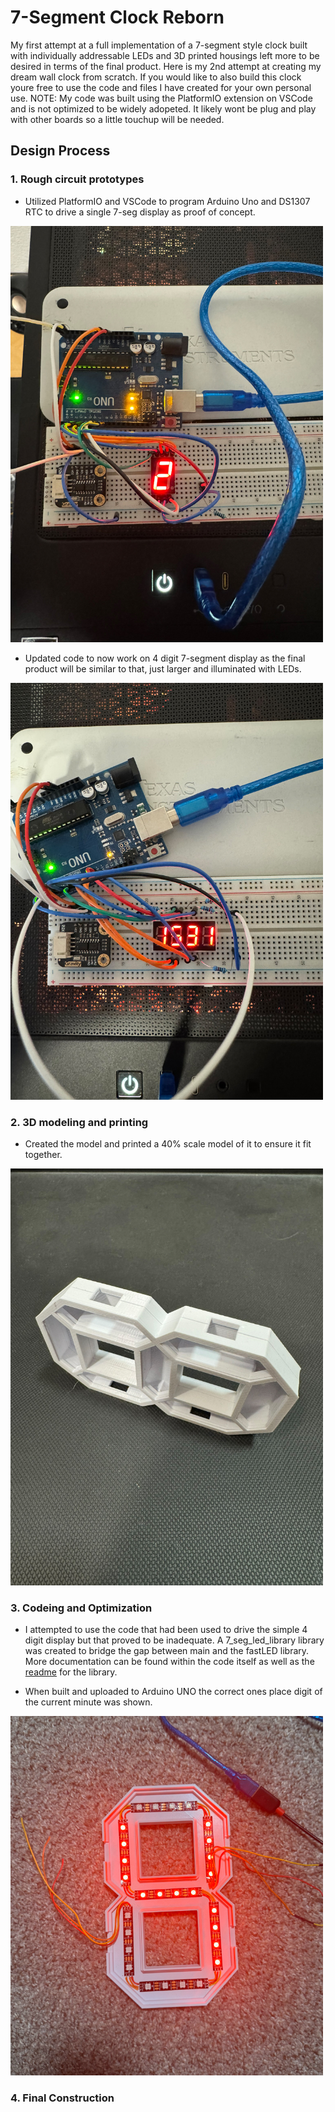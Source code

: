 # 7-Segment Clock Reborn
My first attempt at a full implementation of a 7-segment style clock built with individually addressable LEDs and 3D printed housings left more to be desired in terms of the final product. Here is my 2nd attempt at creating my dream wall clock from scratch. If you would like to also build this clock youre free to use the code and files I have created for your own personal use. NOTE: My code was built using the PlatformIO extension on VSCode and is not optimized to be widely adopeted. It likely wont be plug and play with other boards so a little touchup will be needed. 

## Design Process
### 1. Rough circuit prototypes
- Utilized PlatformIO and VSCode to program Arduino Uno and DS1307 RTC to drive a single 7-seg display as proof of concept.

<img src="https://github.com/Chompinz/7_Segment_Clock_Reborn/blob/main/.photos/IMG_8383.jpg?raw=true" width="500">

- Updated code to now work on 4 digit 7-segment display as the final product will be similar to that, just larger and illuminated with LEDs.

<img src="https://github.com/Chompinz/7_Segment_Clock_Reborn/blob/main/.photos/IMG_8385.jpg?raw=true" width="500">

### 2. 3D modeling and printing
- Created the model and printed a 40% scale model of it to ensure it fit together.

<img src="https://github.com/Chompinz/7_Segment_Clock_Reborn/blob/main/.photos/IMG_8395.jpg?raw=true" width="500">

### 3. Codeing and Optimization
- I attempted to use the code that had been used to drive the simple 4 digit display but that proved to be inadequate. A 7_seg_led_library library was created to bridge the gap between main and the fastLED library. More documentation can be found within the code itself as well as the [readme](https://github.com/Tymjames04/7_Segment_Clock_Reborn/blob/main/lib/7_seg_led_driver/7_seg_led_driver.md) for the library.

- When built and uploaded to Arduino UNO the correct ones place digit of the current minute was shown.
  
<img src="https://github.com/Tymjames04/7_Segment_Clock_Reborn/blob/main/.photos/IMG_8546.jpg?raw=true" width="500">

### 4. Final Construction
